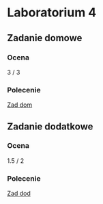 # Laboratorium 4

## Zadanie domowe

### Ocena

3 / 3

### Polecenie

[Zad dom](/images/lab4-zad-dom.pdf)

## Zadanie dodatkowe

### Ocena

1.5 / 2

### Polecenie

[Zad dod](/images/lab4-zad-dod.pdf)
